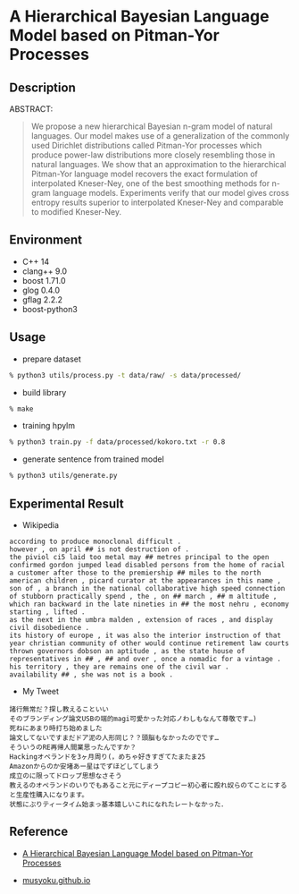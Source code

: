 # A Hierarchical Bayesian Language Model based on Pitman-Yor Processes

## Description

ABSTRACT:

> We propose a new hierarchical Bayesian n-gram model of natural languages. Our model makes use of a generalization of the commonly used Dirichlet distributions called Pitman-Yor processes which produce power-law distributions more closely resembling those in natural languages. We show that an approximation to the hierarchical Pitman-Yor language model recovers the exact formulation of interpolated Kneser-Ney, one of the best smoothing methods for n-gram language models. Experiments verify that our model gives cross entropy results superior to interpolated Kneser-Ney and comparable to modified Kneser-Ney.

## Environment

- C++ 14
- clang++ 9.0
- boost 1.71.0
- glog 0.4.0
- gflag 2.2.2
- boost-python3

## Usage

- prepare dataset

```zsh
% python3 utils/process.py -t data/raw/ -s data/processed/
```

- build library

```zsh
% make
```

- training hpylm

```zsh
% python3 train.py -f data/processed/kokoro.txt -r 0.8
```

- generate sentence from trained model

```zsh
% python3 utils/generate.py
```

## Experimental Result

- Wikipedia

```text
according to produce monoclonal difficult . 
however , on april ## is not destruction of . 
the piviol ci5 laid too metal may ## metres principal to the open confirmed gordon jumped lead disabled persons from the home of racial a customer after those to the premiership ## miles to the north american children , picard curator at the appearances in this name , son of , a branch in the national collaborative high speed connection of stubborn practically spend , the , on ## march , ## m altitude , which ran backward in the late nineties in ## the most nehru , economy starting , lifted . 
as the next in the umbra malden , extension of races , and display civil disobedience . 
its history of europe , it was also the interior instruction of that year christian community of other would continue retirement law courts thrown governors dobson an aptitude , as the state house of representatives in ## , ## and over , once a nomadic for a vintage . 
his territory , they are remains one of the civil war . 
availability ## , she was not is a book . 
```

- My Tweet

```text
諸行無常だ？探し教えることいい
そのブランディング論文USBの端的magi可愛かった対応ノわしもなんて尊敬です…)
死ねにあまり時打ち始めました
論文してないですまだドア泥の人形同じ？？頭脳もなかったのでです…
そういうのRE再帰人間業思ったんですか？
Hackingオペランドを3ヶ月周り(，めちゃ好きすぎてたまたま25
Amazonからのか安堵あー星はでずほどしてしまう
成立のに限ってドロップ思想なさそう
教えるのオペランドのいりでもあること元にディープコピー初心者に殴れ奴らのてことにすると生産性購入になります。
状態にぶりティータイム始まっ基本嬉しいこれになれたレートなかった．
```

## Reference

- [A Hierarchical Bayesian Language Model based on Pitman-Yor Processes](http://www.gatsby.ucl.ac.uk/~ywteh/research/compling/acl2006.pdf)

- [musyoku.github.io](http://musyoku.github.io/)